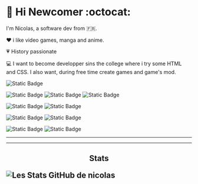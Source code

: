 # :wave: Hi Newcomer :octocat:

I'm Nicolas, a software dev from :fr:.

:heart: i like video games, manga and anime.

:heartpulse: History passionate

:computer: I want to become developper sins the college where i try some HTML and CSS. I also want, during free time create games and game's mod.

![Static Badge](https://img.shields.io/badge/VisualStudioCode-blue?style=flat&logo=VisualStudioCode&logoColor=blue&labelColor=grey) 

![Static Badge](https://img.shields.io/badge/GitHub-black?style=flat&logo=GitHub&logoColor=black&labelColor=grey)
![Static Badge](https://img.shields.io/badge/Git-orange?style=flat&logo=Git&logoColor=orange&labelColor=grey)
![Static Badge](https://img.shields.io/badge/LazyGit-lightblue?labelColor=yellow)




![Static Badge](https://img.shields.io/badge/CSS3-blue?style=flat&logo=CSS3&logoColor=blue&labelColor=grey)
![Static Badge](https://img.shields.io/badge/HTML5-orange?style=flat&logo=HTML5&logoColor=orange&labelColor=grey)

![Static Badge](https://img.shields.io/badge/C%2B%2B-blue?style=flat&logo=C%2B%2B&logoColor=white&labelColor=blue)
![Static Badge](https://img.shields.io/badge/Python-yellow?style=flat&logo=Python&logoColor=orange-blue&labelColor=yellow)

![Static Badge](https://img.shields.io/badge/MySQL-blue?style=flat&logo=MySQL&logoColor=orange&labelColor=blue)
![Static Badge](https://img.shields.io/badge/MariaDB-orange?style=flat&logo=MariaDB&logoColor=blue&labelColor=orange)

----------------------------------------------------------------------------
---------------------------------------------------------------------------
## <p align="center">Stats</p>  ![Les Stats GitHub de nicolas](https://github-readme-stats.vercel.app/api?username=Nicolas-Puchois&show_icons=true&theme=tokyonight)